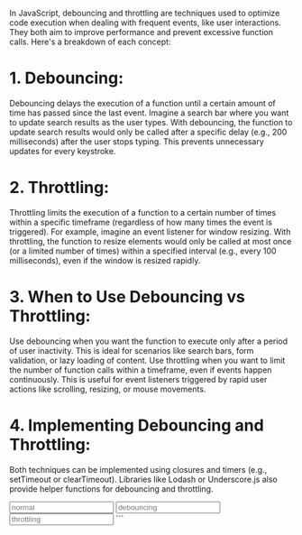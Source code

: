 In JavaScript, debouncing and throttling are techniques used to optimize code execution when dealing with frequent events, like user interactions. They both aim to improve performance and prevent excessive function calls. Here's a breakdown of each concept:

# 1. Debouncing:

Debouncing delays the execution of a function until a certain amount of time has passed since the last event.
Imagine a search bar where you want to update search results as the user types. With debouncing, the function to update search results would only be called after a specific delay (e.g., 200 milliseconds) after the user stops typing. This prevents unnecessary updates for every keystroke.

# 2. Throttling:

Throttling limits the execution of a function to a certain number of times within a specific timeframe (regardless of how many times the event is triggered).
For example, imagine an event listener for window resizing. With throttling, the function to resize elements would only be called at most once (or a limited number of times) within a specified interval (e.g., every 100 milliseconds), even if the window is resized rapidly.

# 3. When to Use Debouncing vs Throttling:

Use debouncing when you want the function to execute only after a period of user inactivity. This is ideal for scenarios like search bars, form validation, or lazy loading of content.
Use throttling when you want to limit the number of function calls within a timeframe, even if events happen continuously. This is useful for event listeners triggered by rapid user actions like scrolling, resizing, or mouse movements.

# 4. Implementing Debouncing and Throttling:

Both techniques can be implemented using closures and timers (e.g., setTimeout or clearTimeout). Libraries like Lodash or Underscore.js also provide helper functions for debouncing and throttling.

<!DOCTYPE html>
<html lang="en">
<head>
    <meta charset="UTF-8">
    <meta name="viewport" content="width=device-width, initial-scale=1.0">
    <title>Document</title>
</head>
<body>
    <input type="text" class="normal" placeholder="normal">
    <input type="text" class="debouncing" placeholder="debouncing">
    <input type="text" class="throttling" placeholder="throttling">
</body>
<script>
  ``` JavaScript
    let inputFieldNormal = document.querySelector('.normal')
    let inputFieldDebouncing = document.querySelector('.debouncing')
    let inputFieldThrottling = document.querySelector('.throttling')

    function getItemsRecommendationNormal() {
        let searchText = inputFieldNormal.value
        console.log(`GET items for ${searchText}`)
    }

    function getItemsRecommendationDebouncing() {
        let searchText = inputFieldDebouncing.value
        console.log(`Debounce :: GET items for ${searchText}`)
    }

    function getItemsRecommendationThrottling() {
        let searchText = inputFieldThrottling.value
        console.log(`Throttle :: GET items for ${searchText}`)
    }

    // Debouncing
    function debounce(func, delay) {
        let timerId
        // console.log("Im called")

        const debouncedSearch = () => {
            // implement debouncing
            clearTimeout(timerId)

            timerId = setTimeout(function() {
                func()
            }, delay)
        }

        return debouncedSearch
    }

    // Throttling
    function throttle(func, delay) {
        let flag = true

        const throttleSearch = () => {
            if (flag) {
                func()
                flag = false

                setTimeout(function() {
                    flag = true
                }, delay)
            }
        }

        return throttleSearch
    }

    let autocompleteNormal = getItemsRecommendationNormal
    let autocompleteDebouncing = debounce(getItemsRecommendationDebouncing, 3000)
    let autocompleteThrottling = throttle(getItemsRecommendationThrottling, 3000)

    inputFieldNormal.addEventListener('keyup', autocompleteNormal);
    inputFieldDebouncing.addEventListener('keyup', autocompleteDebouncing);
    inputFieldThrottling.addEventListener('keyup', autocompleteThrottling);
   

</script>
</html>
```
